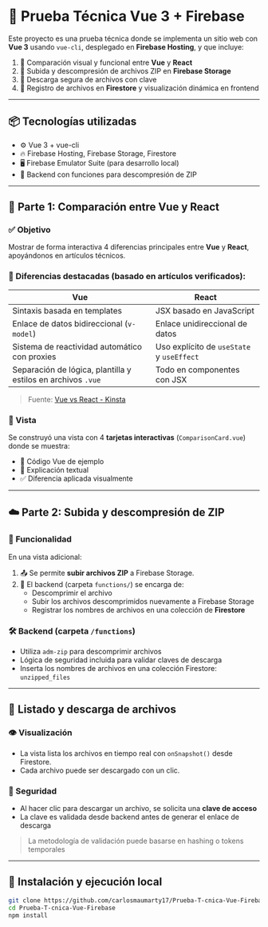 # 🚀 Prueba Técnica Vue 3 + Firebase

Este proyecto es una prueba técnica donde se implementa un sitio web con **Vue 3** usando `vue-cli`, desplegado en **Firebase Hosting**, y que incluye:

1. 🧠 Comparación visual y funcional entre **Vue** y **React**
2. 📁 Subida y descompresión de archivos ZIP en **Firebase Storage**
3. 🔐 Descarga segura de archivos con clave
4. 🧾 Registro de archivos en **Firestore** y visualización dinámica en frontend

---

## 📦 Tecnologías utilizadas

- ⚙️ Vue 3 + vue-cli
- 🔥 Firebase Hosting, Firebase Storage, Firestore
- 🖥️ Firebase Emulator Suite (para desarrollo local)
- 🔧 Backend con funciones para descompresión de ZIP

---

## 🧪 Parte 1: Comparación entre Vue y React

### ✅ Objetivo

Mostrar de forma interactiva 4 diferencias principales entre **Vue** y **React**, apoyándonos en artículos técnicos.

### 📌 Diferencias destacadas (basado en artículos verificados):

| Vue | React |
|-----|-------|
| Sintaxis basada en templates | JSX basado en JavaScript |
| Enlace de datos bidireccional (`v-model`) | Enlace unidireccional de datos |
| Sistema de reactividad automático con proxies | Uso explícito de `useState` y `useEffect` |
| Separación de lógica, plantilla y estilos en archivos `.vue` | Todo en componentes con JSX |

> Fuente: [Vue vs React - Kinsta](https://kinsta.com/blog/vue-vs-react/)

### 🎨 Vista

Se construyó una vista con 4 **tarjetas interactivas** (`ComparisonCard.vue`) donde se muestra:

- 🧩 Código Vue de ejemplo
- 🔎 Explicación textual
- ✅ Diferencia aplicada visualmente

---

## ☁️ Parte 2: Subida y descompresión de ZIP

### 🎯 Funcionalidad

En una vista adicional:

1. 📤 Se permite **subir archivos ZIP** a Firebase Storage.
2. 🧩 El backend (carpeta `functions/`) se encarga de:
   - Descomprimir el archivo
   - Subir los archivos descomprimidos nuevamente a Firebase Storage
   - Registrar los nombres de archivos en una colección de **Firestore**

### 🛠️ Backend (carpeta `/functions`)

- Utiliza `adm-zip` para descomprimir archivos
- Lógica de seguridad incluida para validar claves de descarga
- Inserta los nombres de archivos en una colección Firestore: `unzipped_files`

---

## 📃 Listado y descarga de archivos

### 👁️ Visualización

- La vista lista los archivos en tiempo real con `onSnapshot()` desde Firestore.
- Cada archivo puede ser descargado con un clic.

### 🔐 Seguridad

- Al hacer clic para descargar un archivo, se solicita una **clave de acceso**
- La clave es validada desde backend antes de generar el enlace de descarga

> La metodología de validación puede basarse en hashing o tokens temporales

---

## 🔧 Instalación y ejecución local

```bash
git clone https://github.com/carlosmaumarty17/Prueba-T-cnica-Vue-Firebase.git
cd Prueba-T-cnica-Vue-Firebase
npm install
